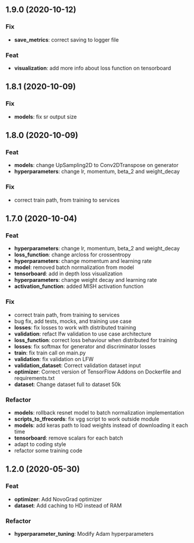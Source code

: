 ## 1.9.0 (2020-10-12)

### Fix

- **save_metrics**: correct saving to logger file

### Feat

- **visualization**: add more info about loss function on tensorboard

## 1.8.1 (2020-10-09)

### Fix

- **models**: fix sr output size

## 1.8.0 (2020-10-09)

### Feat

- **models**: change UpSampling2D to Conv2DTranspose on generator
- **hyperparameters**: change lr, momentum, beta_2 and weight_decay

### Fix

- correct train path, from training to services

## 1.7.0 (2020-10-04)

### Feat

- **hyperparameters**: change lr, momentum, beta_2 and weight_decay
- **loss_function**: change arcloss for crossentropy
- **hyperparameters**: change momentum and learning rate
- **model**: removed batch normalization from model
- **tensorboard**: add in depth loss visualization
- **hyperparameters**: change weight decay and learning rate
- **activation_function**: added MISH activation function

### Fix

- correct train path, from training to services
- bug fix, add tests, mocks, and training use case
- **losses**: fix losses to work with distributed training
- **validation**: refact lfw validation to use case architecture
- **loss_function**: correct loss behaviour when distributed for training
- **losses**: fix softmax for generator and discriminator losses
- **train**: fix train call on main.py
- **validation**: fix validation on LFW
- **validation_dataset**: Correct validation dataset input
- **optimizer**: Correct version of TensorFlow Addons on Dockerfile and requirements.txt
- **dataset**: Change dataset full to dataset 50k

### Refactor

- **models**: rollback resnet model to batch normalization implementation
- **scripts_to_tfrecords**: fix vgg script to work outside module
- **models**: add keras path to load weights instead of downloading it each time
- **tensorboard**: remove scalars for each batch
- adapt to coding style
- refactor some training code

## 1.2.0 (2020-05-30)

### Feat

- **optimizer**: Add NovoGrad optimizer
- **dataset**: Add caching to HD instead of RAM

### Refactor

- **hyperparameter_tuning**: Modify Adam hyperparameters

